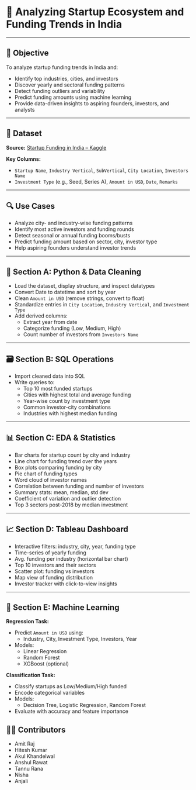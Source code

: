 # 🚀 Analyzing Startup Ecosystem and Funding Trends in India

---

## 📌 Objective

To analyze startup funding trends in India and:

- Identify top industries, cities, and investors  
- Discover yearly and sectoral funding patterns  
- Detect funding outliers and variability  
- Predict funding amounts using machine learning  
- Provide data-driven insights to aspiring founders, investors, and analysts  

---

## 📂 Dataset

**Source:** [Startup Funding in India – Kaggle](https://www.kaggle.com/datasets/sudalairajkumar/indian-startup-funding)

**Key Columns:**

- `Startup Name`, `Industry Vertical`, `SubVertical`, `City Location`, `Investors Name`  
- `Investment Type` (e.g., Seed, Series A), `Amount in USD`, `Date`, `Remarks`

---

## 🔍 Use Cases

- Analyze city- and industry-wise funding patterns  
- Identify most active investors and funding rounds  
- Detect seasonal or annual funding booms/busts  
- Predict funding amount based on sector, city, investor type  
- Help aspiring founders understand investor trends  

---

## 🧹 Section A: Python & Data Cleaning

- Load the dataset, display structure, and inspect datatypes  
- Convert Date to datetime and sort by year  
- Clean `Amount in USD` (remove strings, convert to float)  
- Standardize entries in `City Location`, `Industry Vertical`, and `Investment Type`  
- Add derived columns:
  - Extract year from date  
  - Categorize funding (Low, Medium, High)  
  - Count number of investors from `Investors Name`

---

## 🗃️ Section B: SQL Operations

- Import cleaned data into SQL  
- Write queries to:
  - Top 10 most funded startups  
  - Cities with highest total and average funding  
  - Year-wise count by investment type  
  - Common investor-city combinations  
  - Industries with highest median funding

---

## 📊 Section C: EDA & Statistics

- Bar charts for startup count by city and industry  
- Line chart for funding trend over the years  
- Box plots comparing funding by city  
- Pie chart of funding types  
- Word cloud of investor names  
- Correlation between funding and number of investors  
- Summary stats: mean, median, std dev  
- Coefficient of variation and outlier detection  
- Top 3 sectors post-2018 by median investment

---

## 📈 Section D: Tableau Dashboard

- Interactive filters: industry, city, year, funding type  
- Time-series of yearly funding  
- Avg. funding per industry (horizontal bar chart)  
- Top 10 investors and their sectors  
- Scatter plot: funding vs investors  
- Map view of funding distribution  
- Investor tracker with click-to-view insights

---

## 🤖 Section E: Machine Learning

**Regression Task:**
- Predict `Amount in USD` using:
  - Industry, City, Investment Type, Investors, Year  
- Models:
  - Linear Regression  
  - Random Forest  
  - XGBoost (optional)

**Classification Task:**
- Classify startups as Low/Medium/High funded  
- Encode categorical variables  
- Models:
  - Decision Tree, Logistic Regression, Random Forest  
- Evaluate with accuracy and feature importance  

## 👨‍💻 Contributors

- Amit Raj
- Hitesh Kumar  
- Akul Khandelwal  
- Anshul Rawat    
- Tannu Rana  
- Nisha  
- Anjali 

